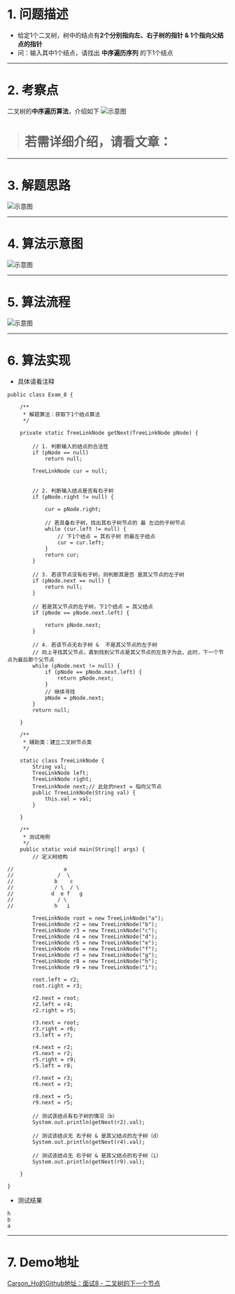 # 1. 问题描述
- 给定1个二叉树，树中的结点有**2个分别指向左、右子树的指针 & 1个指向父结点的指针**
- 问：输入其中1个结点，请找出 **中序遍历序列** 的下1个结点

***
# 2. 考察点
二叉树的**中序遍历算法**，介绍如下
![示意图](http://upload-images.jianshu.io/upload_images/944365-df8d5d51c48e1550.png?imageMogr2/auto-orient/strip%7CimageView2/2/w/1240)

># 若需详细介绍，请看文章：

***

# 3. 解题思路
![示意图](http://upload-images.jianshu.io/upload_images/944365-a413798634a9d7f9.png?imageMogr2/auto-orient/strip%7CimageView2/2/w/1240)


***

# 4. 算法示意图
![示意图](http://upload-images.jianshu.io/upload_images/944365-b4a7d57243f98127.png?imageMogr2/auto-orient/strip%7CimageView2/2/w/1240)


***

# 5. 算法流程
![示意图](http://upload-images.jianshu.io/upload_images/944365-fde670ea059ca8fe.png?imageMogr2/auto-orient/strip%7CimageView2/2/w/1240)

***

# 6. 算法实现
- 具体请看注释

```
public class Exam_8 {
    
    /**
     * 解题算法：获取下1个结点算法
     */

    private static TreeLinkNode getNext(TreeLinkNode pNode) {

        // 1. 判断输入的结点的合法性
        if (pNode == null)
            return null;

        TreeLinkNode cur = null;


        // 2. 判断输入结点是否有右子树
        if (pNode.right != null) {

            cur = pNode.right;

            // 若具备右子树，找出其右子树节点的 最 左边的子树节点
            while (cur.left != null) {
                // 下1个结点 = 其右子树 的最左子结点
                cur = cur.left;
            }
            return cur;
        }

        // 3. 若该节点没有右子树，则判断其是否 是其父节点的左子树
        if (pNode.next == null) {
            return null;
        }

        // 若是其父节点的左子树，下1个结点 = 其父结点
        if (pNode == pNode.next.left) {

            return pNode.next;
        }

        // 4. 若该节点无右子树 &  不是其父节点的左子树
        // 向上寻找其父节点，直到找到父节点是其父节点的左孩子为此，此时，下一个节点为最后那个父节点
        while (pNode.next != null) {
            if (pNode == pNode.next.left) {
                return pNode.next;
            }
            // 继续寻找
            pNode = pNode.next;
        }
        return null;

    }

    /**
     * 辅助类：建立二叉树节点类
     */

    static class TreeLinkNode {
        String val;
        TreeLinkNode left;
        TreeLinkNode right;
        TreeLinkNode next;// 此处的next = 指向父节点
        public TreeLinkNode(String val) {
            this.val = val;
        }

    }

    /**
     * 测试用例
     */
    public static void main(String[] args) {
        // 定义树结构

//                a
//              /  \
//             b    c
//             / \  / \
//            d  e f   g
//              / \
//             h   i

        TreeLinkNode root = new TreeLinkNode("a");
        TreeLinkNode r2 = new TreeLinkNode("b");
        TreeLinkNode r3 = new TreeLinkNode("c");
        TreeLinkNode r4 = new TreeLinkNode("d");
        TreeLinkNode r5 = new TreeLinkNode("e");
        TreeLinkNode r6 = new TreeLinkNode("f");
        TreeLinkNode r7 = new TreeLinkNode("g");
        TreeLinkNode r8 = new TreeLinkNode("h");
        TreeLinkNode r9 = new TreeLinkNode("i");

        root.left = r2;
        root.right = r3;

        r2.next = root;
        r2.left = r4;
        r2.right = r5;

        r3.next = root;
        r3.right = r6;
        r3.left = r7;

        r4.next = r2;
        r5.next = r2;
        r5.right = r9;
        r5.left = r8;

        r7.next = r3;
        r6.next = r3;

        r8.next = r5;
        r9.next = r5;

        // 测试该结点有右子树的情况（b）
        System.out.println(getNext(r2).val);

        // 测试该结点无 右子树 & 是其父结点的左子树（d）
        System.out.println(getNext(r4).val);

        // 测试该结点无 右子树 & 是其父结点的右子树（i）
        System.out.println(getNext(r9).val);

    }

}
```

- 测试结果

```
h
b
a
```

***
# 7. Demo地址
[Carson_Ho的Github地址：面试8 - 二叉树的下一个节点](https://github.com/Carson-Ho/AlgorithmLearning)